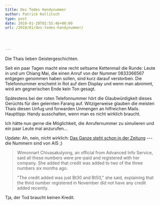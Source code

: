 ```yaml
---
title: Des Todes Handynummer
author: Patrick Kollitsch
type: post
date: 2010-01-20T02:55:46+00:00
url: /2010/01/des-todes-handynummer/




---
```

Die Thais lieben Geistergeschichten.

Seit ein paar Tagen macht eine recht seltsame Kettenmail die Runde: Leute in und um Chiang Mai, die einen Anruf von der Nummer 0833366567 entgegen genommen haben sollen, sind kurz darauf verstorben. Die Telefonnummer erscheint in Rot auf dem Display und wenn man abnimmt, wird am gegnerischen Ende kein Ton gesagt. 

Spätestens bei der roten Telefonnummer hört die Glaubwürdigkeit dieses Gerüchts für den gelernten Farang auf. Witzigerweise glauben die meisten Thais diesen Unfug und forwarden Unmengen an hilfreichen Mails. Haupttipp: Handy ausschalten, wenn man es nicht wirklich braucht. 

Ich hätte nun gerne die Möglichkeit, die Anrufernummer zu simulieren und ein paar Leute mal anzurufen...

Update: Ah, nein, nicht wirklich: [Das Ganze steht schon in der Zeitung][1] --- die Nummern sind von <span class="caps">AIS</span> ;) 

> Wimonnart Chivasakulyong, an official from Advanced Info Service, said all these numbers were pre-paid and registered with her company. She added that credit was added to two of the three numbers six months ago.
> 
> "The credit added was just Bt30 and Bt50," she said, explaining that the third number registered in November did not have any credit added recently.

Tja, der Tod braucht keinen Kredit.

 [1]: http://www.nationmultimedia.com/home/2010/01/21/national/Rumours-of-killing-phone-calls-rife-in-Lampang-30120747.html